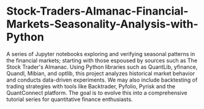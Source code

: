 # Stock-Traders-Almanac-Financial-Markets-Seasonality-Analysis-with-Python

A series of Jupyter notebooks exploring and verifying seasonal patterns in the financial markets; starting with those espoused by sources such as The Stock Trader's Almanac. Using Python libraries such as QuantLib, yfinance, Quandl, Mibian, and optlib, this project analyzes historical market behavior and conducts data-driven experiments. We may also include backtesting of trading strategies with tools like Backtrader, Pyfolio, Pyrisk and the QuantConnect platform. The goal is to evolve this into a comprehensive tutorial series for quantitative finance enthusiasts.


